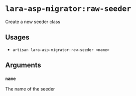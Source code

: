 <!-- Generated automatically. Do not edit. -->

# `lara-asp-migrator:raw-seeder`

Create a new seeder class

## Usages

* `artisan lara-asp-migrator:raw-seeder <name>`

## Arguments

### `name`

The name of the seeder
